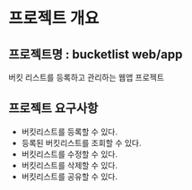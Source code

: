 # 프로젝트 개요
## 프로젝트명 : bucketlist web/app
버킷 리스트를 등록하고 관리하는 웹앱 프로젝트

## 프로젝트 요구사항
- 버킷리스트를 등록할 수 있다.
- 등록된 버킷리스트를 조회할 수 있다.
- 버킷리스트를 수정할 수 있다.
- 버킷리스트를 삭제할 수 있다.
- 버킷리스트를 공유할 수 있다.